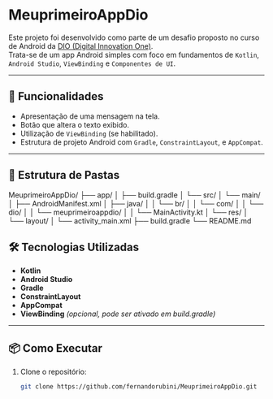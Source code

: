 # MeuprimeiroAppDio

Este projeto foi desenvolvido como parte de um desafio proposto no curso de Android da [DIO (Digital Innovation One)](https://www.dio.me/).  
Trata-se de um app Android simples com foco em fundamentos de `Kotlin`, `Android Studio`, `ViewBinding` e `Componentes de UI`.

---

## 🚀 Funcionalidades

- Apresentação de uma mensagem na tela.
- Botão que altera o texto exibido.
- Utilização de `ViewBinding` (se habilitado).
- Estrutura de projeto Android com `Gradle`, `ConstraintLayout`, e `AppCompat`.

---

## 📁 Estrutura de Pastas
MeuprimeiroAppDio/
├── app/
│   ├── build.gradle
│   └── src/
│       └── main/
│           ├── AndroidManifest.xml
│           ├── java/
│           │   └── br/
│           │       └── com/
│           │           └── dio/
│           │               └── meuprimeiroappdio/
│           │                   └── MainActivity.kt
│           └── res/
│               └── layout/
│                   └── activity_main.xml
├── build.gradle
└── README.md


## 🛠️ Tecnologias Utilizadas

- **Kotlin**
- **Android Studio**
- **Gradle**
- **ConstraintLayout**
- **AppCompat**
- **ViewBinding** *(opcional, pode ser ativado em build.gradle)*

---

## 📦 Como Executar

1. Clone o repositório:
   ```bash
   git clone https://github.com/fernandorubini/MeuprimeiroAppDio.git
